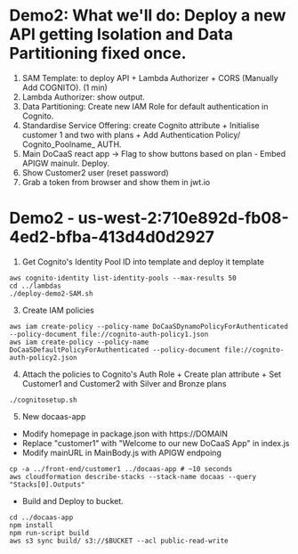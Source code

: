 # Demo2: What we'll do: Deploy a new API getting Isolation and Data Partitioning fixed once.
1. SAM Template: to deploy API + Lambda Authorizer + CORS (Manually Add COGNITO). (1 min)
2. Lambda Authorizer: show output.
3. Data Partitioning: Create new IAM Role for default authentication in Cognito.
4. Standardise Service Offering: create Cognito attribute + Initialise customer 1 and two with plans + Add Authentication Policy/ Cognito_Poolname_ AUTH. 
5. Main DoCaaS react app -> Flag to show buttons based on plan - Embed APIGW mainulr. Deploy.
6. Show Customer2 user (reset password)
7. Grab a token from browser and show them in jwt.io

# Demo2 - us-west-2:710e892d-fb08-4ed2-bfba-413d4d0d2927
1. Get Cognito's Identity Pool ID into template and deploy it template
```shell
aws cognito-identity list-identity-pools --max-results 50
cd ../lambdas
./deploy-demo2-SAM.sh
```


3. Create IAM policies
```shell
aws iam create-policy --policy-name DoCaaSDynamoPolicyForAuthenticated --policy-document file://cognito-auth-policy1.json
aws iam create-policy --policy-name DoCaaSDefaultPolicyForAuthenticated --policy-document file://cognito-auth-policy2.json
```
4. Attach the policies to Cognito's Auth Role + Create plan attribute + Set Customer1 and Customer2 with Silver and Bronze plans
```shell
./cognitosetup.sh
```

5. New docaas-app
* Modify homepage in package.json with https://DOMAIN
* Replace "customer1" with "Welcome to our new DoCaaS App" in index.js
* Modify mainURL in MainBody.js with APIGW endpoing
```shell
cp -a ../front-end/customer1 ../docaas-app # ~10 seconds
aws cloudformation describe-stacks --stack-name docaas --query "Stacks[0].Outputs" 
```
* Build and Deploy to bucket.
```shell
cd ../docaas-app
npm install
npm run-script build
aws s3 sync build/ s3://$BUCKET --acl public-read-write
```
